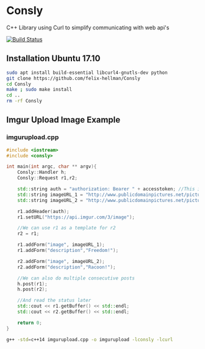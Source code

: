 # Consly
C++ Library using Curl to simplify communicating with web api's

[![Build Status](https://travis-ci.org/felix-hellman/Consly.svg?branch=master)](https://travis-ci.org/felix-hellman/Consly)

## Installation Ubuntu 17.10
```bash
sudo apt install build-essential libcurl4-gnutls-dev python
git clone https://github.com/felix-hellman/Consly
cd Consly
make ; sudo make install
cd ..
rm -rf Consly
```


## Imgur Upload Image Example
### imgurupload.cpp
```cpp
#include <iostream>
#include <consly>

int main(int argc, char ** argv){
	Consly::Handler h;
	Consly::Request r1,r2;

	std::string auth = "authorization: Bearer " + accesstoken; //This is your api accesstoken
	std::string imageURL_1 = "http://www.publicdomainpictures.net/pictures/210000/velka/statue-of-liberty-1485195728rRZ.jpg";
	std::string imageURL_2 = "http://www.publicdomainpictures.net/pictures/40000/velka/raton-laveur-4.jpg";

	r1.addHeader(auth);
	r1.setURL("https://api.imgur.com/3/image");

	//We can use r1 as a template for r2
	r2 = r1;

	r1.addForm("image", imageURL_1);
	r1.addForm("description","Freedom!");

	r2.addForm("image", imageURL_2);
	r2.addForm("description","Racoon!");

	//We can also do multiple consecutive posts
	h.post(r1);
	h.post(r2);

	//And read the status later
	std::cout << r1.getBuffer() << std::endl;
	std::cout << r2.getBuffer() << std::endl;

	return 0;
}
```
```bash
g++ -std=c++14 imgurupload.cpp -o imgurupload -lconsly -lcurl
```
